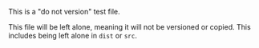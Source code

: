 This is a "do not version" test file.  

This file will be left alone, meaning it will not be versioned or copied.  This
includes being left alone in `dist` or `src`.